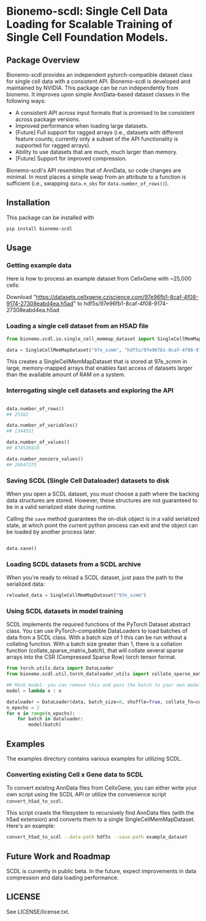 # Bionemo-scdl: Single Cell Data Loading for Scalable Training of Single Cell Foundation Models.

## Package Overview

Bionemo-scdl provides an independent pytorch-compatible dataset class for single cell data with a consistent API. Bionemo-scdl is developed and maintained by NVIDIA. This package can be run independently from bionemo. It improves upon simple AnnData-based dataset classes in the following ways:

- A consistent API across input formats that is promised to be consistent across package versions.
- Improved performance when loading large datasets.
- [Future] Full support for ragged arrays (i.e., datasets with different feature counts; currently only a subset of the API functionality is supported for ragged arrays).
- Ability to use datasets that are much, much larger than memory.
- [Future] Support for improved compression.

Bionemo-scdl's API resembles that of AnnData, so code changes are minimal.
In most places a simple swap from an attribute to a function is sufficient (i.e., swapping `data.n_obs` for `data.number_of_rows()`).

## Installation

This package can be installed with
```bash
pip install bionemo-scdl
```
## Usage

### Getting example data

Here is how to process an example dataset from CellxGene with ~25,000 cells:

Download "https://datasets.cellxgene.cziscience.com/97e96fb1-8caf-4f08-9174-27308eabd4ea.h5ad" to hdf5s/97e96fb1-8caf-4f08-9174-27308eabd4ea.h5ad

### Loading a single cell dataset from an H5AD file

```python
from bionemo.scdl.io.single_cell_memmap_dataset import SingleCellMemMapDataset

data = SingleCellMemMapDataset("97e_scmm", "hdf5s/97e96fb1-8caf-4f08-9174-27308eabd4ea.h5ad")

```
This creates a SingleCellMemMapDataset that is stored at 97e_scmm in large, memory-mapped arrays
that enables fast access of datasets larger than the available amount of RAM on a system.

### Interrogating single cell datasets and exploring the API

```python

data.number_of_rows()
## 25382

data.number_of_variables()
## [34455]

data.number_of_values()
## 874536810

data.number_nonzero_values()
## 26947275

```

### Saving SCDL (Single Cell Dataloader) datasets to disk

When you open a SCDL dataset, you *must* choose a path where the backing
data structures are stored. However, these structures are not guaranteed
to be in a valid serialized state during runtime.

Calling the `save` method guarantees the on-disk object is in a valid serialized
state, at which point the current python process can exit and the object can be
loaded by another process later.

```python

data.save()

```

### Loading SCDL datasets from a SCDL archive

When you're ready to reload a SCDL dataset, just pass the path to the serialized
data:

```python
reloaded_data = SingleCellMemMapDataset("97e_scmm")
```

### Using SCDL datasets in model training

SCDL implements the required functions of the PyTorch Dataset abstract class.
You can use PyTorch-compatible DataLoaders to load batches of data from a SCDL class.
With a batch size of 1 this can be run without a collating function. With a batch size
greater than 1, there is a collation function (collate_sparse_matrix_batch), that will
collate several sparse arrays into the CSR (Compressed Sparse Row) torch tensor format.

```python
from torch.utils.data import DataLoader
from bionemo.scdl.util.torch_dataloader_utils import collate_sparse_matrix_batch

## Mock model: you can remove this and pass the batch to your own model in actual code.
model = lambda x : x

dataloader = DataLoader(data, batch_size=8, shuffle=True, collate_fn=collate_sparse_matrix_batch)
n_epochs = 2
for e in range(n_epochs):
    for batch in dataloader:
        model(batch)
```

## Examples

The examples directory contains various examples for utilizing SCDL.

### Converting existing Cell x Gene data to SCDL

To convert existing AnnData files from CellxGene, you can either write your own
script using the SCDL API or utilize the convenience script `convert_h5ad_to_scdl`.

This script crawls the filesystem to recursively find AnnData files (with the h5ad extension) and converts them to a single SingleCellMemMapDataset. Here's an example:

```bash
convert_h5ad_to_scdl --data-path hdf5s --save-path example_dataset
```


## Future Work and Roadmap

SCDL is currently in public beta. In the future, expect improvements in data compression
and data loading performance.

## LICENSE

See LICENSE/license.txt.
